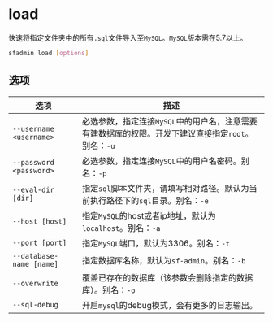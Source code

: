 # load

快速将指定文件夹中的所有`.sql`文件导入至`MySQL`。`MySQL`版本需在5.7以上。

``` bash
sfadmin load [options]
```

## 选项

| 选项                     | 描述                                                         |
| ------------------------ | ------------------------------------------------------------ |
| `--username <username>`  | 必选参数，指定连接`MySQL`中的用户名，注意需要有建数据库的权限。开发下建议直接指定`root`。别名：`-u` |
| `--password <password>`  | 必选参数，指定连接`MySQL`中的用户名密码。别名：`-p`          |
| `--eval-dir [dir]`       | 指定`sql`脚本文件夹，请填写相对路径。默认为当前执行路径下的`sql`目录。别名：`-e` |
| `--host [host]`          | 指定`MySQL`的host或者ip地址，默认为`localhost`。别名：`-a`   |
| `--port [port]`          | 指定`MySQL`端口，默认为3306。别名：`-t`                      |
| `--database-name [name]` | 指定数据库名称，默认为`sf-admin`。别名：`-b`                 |
| `--overwrite`            | 覆盖已存在的数据库（该参数会删除指定的数据库）。别名：`-o`   |
| `--sql-debug`            | 开启`mysql`的debug模式，会有更多的日志输出。                 |

